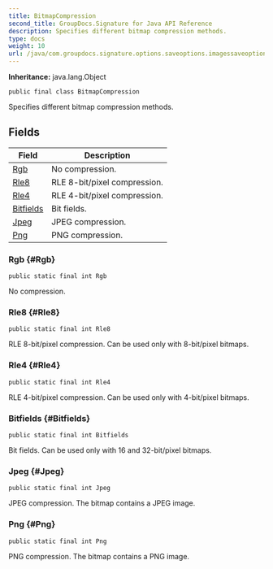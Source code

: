 ```yaml
---
title: BitmapCompression
second_title: GroupDocs.Signature for Java API Reference
description: Specifies different bitmap compression methods.
type: docs
weight: 10
url: /java/com.groupdocs.signature.options.saveoptions.imagessaveoptions/bitmapcompression/
---
```

**Inheritance:**
java.lang.Object
```
public final class BitmapCompression
```

Specifies different bitmap compression methods.
## Fields

| Field | Description |
| --- | --- |
| [Rgb](#Rgb) | No compression. |
| [Rle8](#Rle8) | RLE 8-bit/pixel compression. |
| [Rle4](#Rle4) | RLE 4-bit/pixel compression. |
| [Bitfields](#Bitfields) | Bit fields. |
| [Jpeg](#Jpeg) | JPEG compression. |
| [Png](#Png) | PNG compression. |
### Rgb {#Rgb}
```
public static final int Rgb
```


No compression.

### Rle8 {#Rle8}
```
public static final int Rle8
```


RLE 8-bit/pixel compression. Can be used only with 8-bit/pixel bitmaps.

### Rle4 {#Rle4}
```
public static final int Rle4
```


RLE 4-bit/pixel compression. Can be used only with 4-bit/pixel bitmaps.

### Bitfields {#Bitfields}
```
public static final int Bitfields
```


Bit fields. Can be used only with 16 and 32-bit/pixel bitmaps.

### Jpeg {#Jpeg}
```
public static final int Jpeg
```


JPEG compression. The bitmap contains a JPEG image.

### Png {#Png}
```
public static final int Png
```


PNG compression. The bitmap contains a PNG image.

